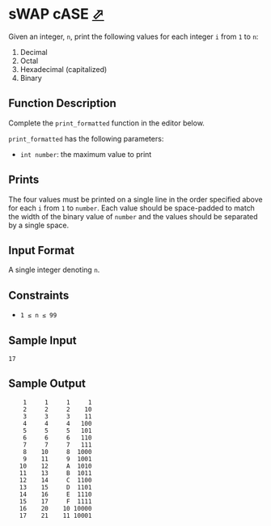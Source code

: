 # sWAP cASE [⬀](https://www.hackerrank.com/challenges/swap-case)

Given an integer, `n`, print the following values for each integer `i` from `1` to `n`:

1. Decimal
2. Octal
3. Hexadecimal (capitalized)
4. Binary

## Function Description

Complete the `print_formatted` function in the editor below.

`print_formatted` has the following parameters:

- `int number`: the maximum value to print

## Prints

The four values must be printed on a single line in the order specified above for each `i` from `1` to `number`. Each value should be space-padded to match the width of the binary value of `number` and the values should be separated by a single space.

## Input Format

A single integer denoting `n`.

## Constraints
- `1 ≤ n ≤ 99`

## Sample Input
```
17
```

## Sample Output

```
    1     1     1     1
    2     2     2    10
    3     3     3    11
    4     4     4   100
    5     5     5   101
    6     6     6   110
    7     7     7   111
    8    10     8  1000
    9    11     9  1001
   10    12     A  1010
   11    13     B  1011
   12    14     C  1100
   13    15     D  1101
   14    16     E  1110
   15    17     F  1111
   16    20    10 10000
   17    21    11 10001
```
